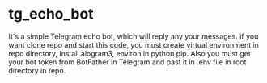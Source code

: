 # tg_echo_bot
It's a simple Telegram echo bot, which will reply any your messages.
if you want clone repo and start this code, you must create virtual environment in repo directory, install aiogram3, environ in python pip.
Also you must get your bot token from BotFather in Telegram and past it in .env file in root directory in repo.
